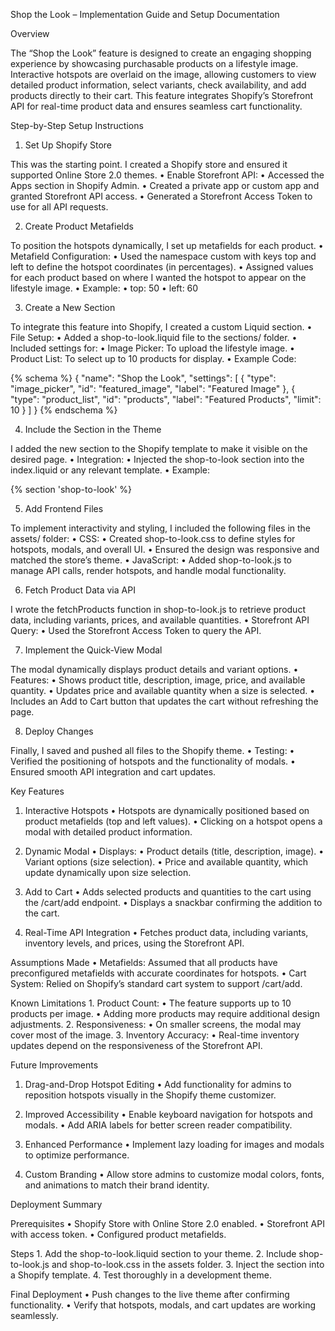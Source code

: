 Shop the Look – Implementation Guide and Setup Documentation

Overview

The “Shop the Look” feature is designed to create an engaging shopping experience by showcasing purchasable products on a lifestyle image. Interactive hotspots are overlaid on the image, allowing customers to view detailed product information, select variants, check availability, and add products directly to their cart. This feature integrates Shopify’s Storefront API for real-time product data and ensures seamless cart functionality.

Step-by-Step Setup Instructions

1. Set Up Shopify Store

This was the starting point. I created a Shopify store and ensured it supported Online Store 2.0 themes.
	•	Enable Storefront API:
	•	Accessed the Apps section in Shopify Admin.
	•	Created a private app or custom app and granted Storefront API access.
	•	Generated a Storefront Access Token to use for all API requests.

2. Create Product Metafields

To position the hotspots dynamically, I set up metafields for each product.
	•	Metafield Configuration:
	•	Used the namespace custom with keys top and left to define the hotspot coordinates (in percentages).
	•	Assigned values for each product based on where I wanted the hotspot to appear on the lifestyle image.
	•	Example:
	•	top: 50
	•	left: 60

3. Create a New Section

To integrate this feature into Shopify, I created a custom Liquid section.
	•	File Setup:
	•	Added a shop-to-look.liquid file to the sections/ folder.
	•	Included settings for:
	•	Image Picker: To upload the lifestyle image.
	•	Product List: To select up to 10 products for display.
	•	Example Code:

{% schema %}
{
  "name": "Shop the Look",
  "settings": [
    {
      "type": "image_picker",
      "id": "featured_image",
      "label": "Featured Image"
    },
    {
      "type": "product_list",
      "id": "products",
      "label": "Featured Products",
      "limit": 10
    }
  ]
}
{% endschema %}



4. Include the Section in the Theme

I added the new section to the Shopify template to make it visible on the desired page.
	•	Integration:
	•	Injected the shop-to-look section into the index.liquid or any relevant template.
	•	Example:

{% section 'shop-to-look' %}


5. Add Frontend Files

To implement interactivity and styling, I included the following files in the assets/ folder:
	•	CSS:
	•	Created shop-to-look.css to define styles for hotspots, modals, and overall UI.
	•	Ensured the design was responsive and matched the store’s theme.
	•	JavaScript:
	•	Added shop-to-look.js to manage API calls, render hotspots, and handle modal functionality.

6. Fetch Product Data via API

I wrote the fetchProducts function in shop-to-look.js to retrieve product data, including variants, prices, and available quantities.
	•	Storefront API Query:
	•	Used the Storefront Access Token to query the API.

7. Implement the Quick-View Modal

The modal dynamically displays product details and variant options.
	•	Features:
	•	Shows product title, description, image, price, and available quantity.
	•	Updates price and available quantity when a size is selected.
	•	Includes an Add to Cart button that updates the cart without refreshing the page.

8. Deploy Changes

Finally, I saved and pushed all files to the Shopify theme.
	•	Testing:
	•	Verified the positioning of hotspots and the functionality of modals.
	•	Ensured smooth API integration and cart updates.

Key Features

1. Interactive Hotspots
	•	Hotspots are dynamically positioned based on product metafields (top and left values).
	•	Clicking on a hotspot opens a modal with detailed product information.

2. Dynamic Modal
	•	Displays:
	•	Product details (title, description, image).
	•	Variant options (size selection).
	•	Price and available quantity, which update dynamically upon size selection.

3. Add to Cart
	•	Adds selected products and quantities to the cart using the /cart/add endpoint.
	•	Displays a snackbar confirming the addition to the cart.

4. Real-Time API Integration
	•	Fetches product data, including variants, inventory levels, and prices, using the Storefront API.

Assumptions Made
	•	Metafields: Assumed that all products have preconfigured metafields with accurate coordinates for hotspots.
	•	Cart System: Relied on Shopify’s standard cart system to support /cart/add.

Known Limitations
	1.	Product Count:
	•	The feature supports up to 10 products per image.
	•	Adding more products may require additional design adjustments.
	2.	Responsiveness:
	•	On smaller screens, the modal may cover most of the image.
	3.	Inventory Accuracy:
	•	Real-time inventory updates depend on the responsiveness of the Storefront API.

Future Improvements

1. Drag-and-Drop Hotspot Editing
	•	Add functionality for admins to reposition hotspots visually in the Shopify theme customizer.

2. Improved Accessibility
	•	Enable keyboard navigation for hotspots and modals.
	•	Add ARIA labels for better screen reader compatibility.

3. Enhanced Performance
	•	Implement lazy loading for images and modals to optimize performance.

4. Custom Branding
	•	Allow store admins to customize modal colors, fonts, and animations to match their brand identity.

Deployment Summary

Prerequisites
	•	Shopify Store with Online Store 2.0 enabled.
	•	Storefront API with access token.
	•	Configured product metafields.

Steps
	1.	Add the shop-to-look.liquid section to your theme.
	2.	Include shop-to-look.js and shop-to-look.css in the assets folder.
	3.	Inject the section into a Shopify template.
	4.	Test thoroughly in a development theme.

Final Deployment
	•	Push changes to the live theme after confirming functionality.
	•	Verify that hotspots, modals, and cart updates are working seamlessly.
